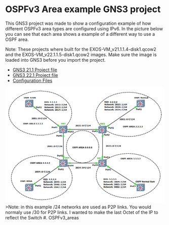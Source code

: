 # OSPFv3 Area example GNS3 project

This GNS3 project was made to show a configuration example of how different OSPFv3 area types are configured using IPv6.  In the picture below you can see that each area shows a example of a different way to use a OSPF area.

Note: These projects where built for the EXOS-VM_v21.1.1.4-disk1.qcow2 and the EXOS-VM_v22.1.1.5-disk1.qcow2 images.  Make sure the image is loaded into GNS3 before you import the project.

* [GNS3 21.1 Project file](https://github.com/extremenetworks/Virtual_EXOS/blob/master/gns3_projects/OSPFv3_areas/ospfv3.gns3project?raw=true)
* [GNS3 22.1 Project file](https://github.com/extremenetworks/Virtual_EXOS/blob/master/gns3_projects/OSPFv3_areas/ospfv3_v22.1.gns3project?raw=true)
* [Configuration Files](configurations)

<img src="screenshot.png">
>Note: in this example /24 networks are used as P2P links.  You would normaly use /30 for P2P links.  I wanted to make the last Octet of the IP to reflect the Switch #.
OSPFv3_areas

